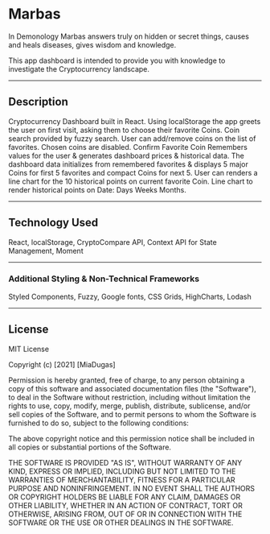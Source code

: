 # Marbas
In Demonology Marbas answers truly on hidden or secret things, causes and heals diseases, gives wisdom and knowledge. 

This app dashboard is intended to provide you with knowledge to investigate the Cryptocurrency landscape.
<hr>

## Description
Cryptocurrency Dashboard built in React. Using localStorage the app greets the user on first visit, asking them to choose their favorite Coins. Coin search provided by fuzzy search. User can add/remove coins on the list of favorites. Chosen coins are disabled. Confirm Favorite Coin Remembers values for the user & generates dashboard prices & historical data.
The dashboard data initializes from remembered favorites & displays 5 major Coins for first 5 favorites and compact Coins for next 5. User can renders a line chart for the 10 historical points on current favorite Coin. Line chart to render historical points on Date: Days Weeks Months. 

<hr>

 <!-- ![Main View](https://github.com/miadugas/svelte_ecomm/blob/main/black_mirror.png) -->

## Technology Used
React, localStorage, CryptoCompare API, Context API for State Management, Moment 


<hr>

### Additional Styling & Non-Technical Frameworks
Styled Components, Fuzzy, Google fonts, CSS Grids, HighCharts, Lodash


<hr>

## License

MIT License

Copyright (c) [2021] [MiaDugas]

Permission is hereby granted, free of charge, to any person obtaining a copy
of this software and associated documentation files (the "Software"), to deal
in the Software without restriction, including without limitation the rights
to use, copy, modify, merge, publish, distribute, sublicense, and/or sell
copies of the Software, and to permit persons to whom the Software is
furnished to do so, subject to the following conditions:

The above copyright notice and this permission notice shall be included in all
copies or substantial portions of the Software.

THE SOFTWARE IS PROVIDED "AS IS", WITHOUT WARRANTY OF ANY KIND, EXPRESS OR
IMPLIED, INCLUDING BUT NOT LIMITED TO THE WARRANTIES OF MERCHANTABILITY,
FITNESS FOR A PARTICULAR PURPOSE AND NONINFRINGEMENT. IN NO EVENT SHALL THE
AUTHORS OR COPYRIGHT HOLDERS BE LIABLE FOR ANY CLAIM, DAMAGES OR OTHER
LIABILITY, WHETHER IN AN ACTION OF CONTRACT, TORT OR OTHERWISE, ARISING FROM,
OUT OF OR IN CONNECTION WITH THE SOFTWARE OR THE USE OR OTHER DEALINGS IN THE
SOFTWARE.